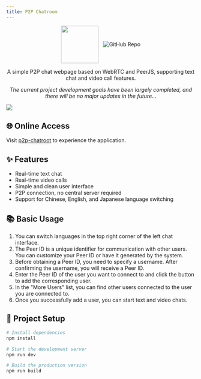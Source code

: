 ```yaml
---
title: P2P Chatroom
---
```


<style scoped>
.multi-img img {
    display: inline-block;
    vertical-align: middle;
}
</style>

<div align="center" >
    <div class="multi-img">
        <img src="/projects/p2p-chatroom/icon.png" width="100px" height="100px"/>
        &nbsp;
        <a href="https://github.com/HiMeditator/p2p-chatroom">
            <img src="https://github-readme-stats.vercel.app/api/pin/?username=HiMeditator&repo=p2p-chatroom" alt="GitHub Repo"/>
        </a>
    </div>
    <p>A simple P2P chat webpage based on WebRTC and PeerJS, supporting text chat and video call features.</p>
    <p><i>The current project development goals have been largely completed, and there will be no major updates in the future...</i></p>
</div>

![](/projects/p2p-chatroom/main_en.png)

## 🌐 Online Access

Visit [p2p-chatroot](https://himeditator.github.io/p2p-chatroom/) to experience the application.

## ✨ Features

- Real-time text chat
- Real-time video calls
- Simple and clean user interface
- P2P connection, no central server required
- Support for Chinese, English, and Japanese language switching

## 📚 Basic Usage

1. You can switch languages in the top right corner of the left chat interface.
2. The Peer ID is a unique identifier for communication with other users. You can customize your Peer ID or have it generated by the system.
3. Before obtaining a Peer ID, you need to specify a username. After confirming the username, you will receive a Peer ID.
4. Enter the Peer ID of the user you want to connect to and click the button to add the corresponding user.
5. In the "More Users" list, you can find other users connected to the user you are connected to.
6. Once you successfully add a user, you can start text and video chats.

## 🚀 Project Setup

```bash
# Install dependencies
npm install

# Start the development server
npm run dev

# Build the production version
npm run build
```